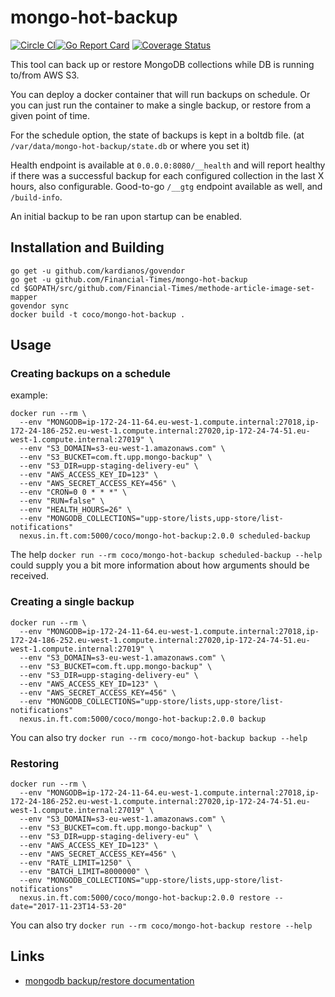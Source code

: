 # mongo-hot-backup

[![Circle CI](https://circleci.com/gh/Financial-Times/mongo-hot-backup/tree/master.png?style=shield)](https://circleci.com/gh/Financial-Times/mongo-hot-backup/tree/master)[![Go Report Card](https://goreportcard.com/badge/github.com/Financial-Times/mongo-hot-backup)](https://goreportcard.com/report/github.com/Financial-Times/mongo-hot-backup) [![Coverage Status](https://coveralls.io/repos/github/Financial-Times/mongo-hot-backup/badge.svg)](https://coveralls.io/github/Financial-Times/mongo-hot-backup)

This tool can back up or restore MongoDB collections while DB is running to/from AWS S3.

You can deploy a docker container that will run backups on schedule. Or you can just run the container to make a single backup, or restore from a given point of time.

For the schedule option, the state of backups is kept in a boltdb file. (at `/var/data/mongo-hot-backup/state.db` or where you set it)

Health endpoint is available at `0.0.0.0:8080/__health` and will report healthy if there was a successful backup for each configured collection in the last X hours, also configurable. Good-to-go `/__gtg` endpoint available as well, and `/build-info`.

An initial backup to be ran upon startup can be enabled.

## Installation and Building

```
go get -u github.com/kardianos/govendor
go get -u github.com/Financial-Times/mongo-hot-backup
cd $GOPATH/src/github.com/Financial-Times/methode-article-image-set-mapper
govendor sync
docker build -t coco/mongo-hot-backup .
```

## Usage

### Creating backups on a schedule

example:

```
docker run --rm \
  --env "MONGODB=ip-172-24-11-64.eu-west-1.compute.internal:27018,ip-172-24-186-252.eu-west-1.compute.internal:27020,ip-172-24-74-51.eu-west-1.compute.internal:27019" \
  --env "S3_DOMAIN=s3-eu-west-1.amazonaws.com" \
  --env "S3_BUCKET=com.ft.upp.mongo-backup" \
  --env "S3_DIR=upp-staging-delivery-eu" \
  --env "AWS_ACCESS_KEY_ID=123" \
  --env "AWS_SECRET_ACCESS_KEY=456" \
  --env "CRON=0 0 * * *" \
  --env "RUN=false" \
  --env "HEALTH_HOURS=26" \
  --env "MONGODB_COLLECTIONS="upp-store/lists,upp-store/list-notifications"
  nexus.in.ft.com:5000/coco/mongo-hot-backup:2.0.0 scheduled-backup
```

The help `docker run --rm coco/mongo-hot-backup scheduled-backup --help` could supply you a bit more information about how arguments should be received.

### Creating a single backup

```
docker run --rm \
  --env "MONGODB=ip-172-24-11-64.eu-west-1.compute.internal:27018,ip-172-24-186-252.eu-west-1.compute.internal:27020,ip-172-24-74-51.eu-west-1.compute.internal:27019" \
  --env "S3_DOMAIN=s3-eu-west-1.amazonaws.com" \
  --env "S3_BUCKET=com.ft.upp.mongo-backup" \
  --env "S3_DIR=upp-staging-delivery-eu" \
  --env "AWS_ACCESS_KEY_ID=123" \
  --env "AWS_SECRET_ACCESS_KEY=456" \
  --env "MONGODB_COLLECTIONS="upp-store/lists,upp-store/list-notifications"
  nexus.in.ft.com:5000/coco/mongo-hot-backup:2.0.0 backup
```

You can also try `docker run --rm coco/mongo-hot-backup backup --help`

### Restoring

```
docker run --rm \
  --env "MONGODB=ip-172-24-11-64.eu-west-1.compute.internal:27018,ip-172-24-186-252.eu-west-1.compute.internal:27020,ip-172-24-74-51.eu-west-1.compute.internal:27019" \
  --env "S3_DOMAIN=s3-eu-west-1.amazonaws.com" \
  --env "S3_BUCKET=com.ft.upp.mongo-backup" \
  --env "S3_DIR=upp-staging-delivery-eu" \
  --env "AWS_ACCESS_KEY_ID=123" \
  --env "AWS_SECRET_ACCESS_KEY=456" \
  --env "RATE_LIMIT=1250" \
  --env "BATCH_LIMIT=8000000" \
  --env "MONGODB_COLLECTIONS="upp-store/lists,upp-store/list-notifications"
  nexus.in.ft.com:5000/coco/mongo-hot-backup:2.0.0 restore --date="2017-11-23T14-53-20"
```

You can also try `docker run --rm coco/mongo-hot-backup restore --help`

## Links

* [mongodb backup/restore documentation](https://docs.google.com/document/d/1f3-1JHWrXy2mQrBfqs4jRuPNhO5jThKdnh8J7uyoJBU/edit#)
